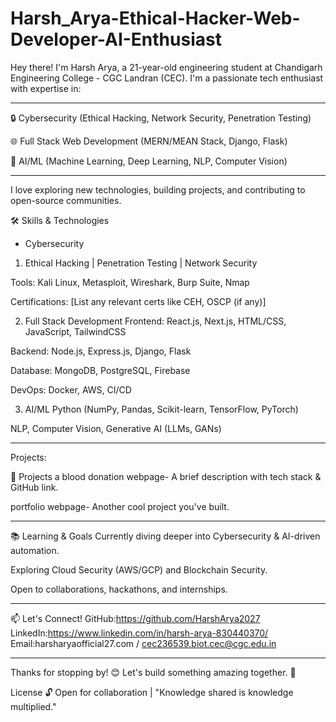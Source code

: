 # Harsh_Arya-Ethical-Hacker-Web-Developer-AI-Enthusiast
Hey there! I'm Harsh Arya, a 21-year-old engineering student at Chandigarh Engineering College - CGC Landran (CEC). I'm a passionate tech enthusiast with expertise in:
***************************************************************************************************************************************
🔒 Cybersecurity (Ethical Hacking, Network Security, Penetration Testing)

🌐 Full Stack Web Development (MERN/MEAN Stack, Django, Flask)

🤖 AI/ML (Machine Learning, Deep Learning, NLP, Computer Vision)
****************************************************************************************************************************************
I love exploring new technologies, building projects, and contributing to open-source communities.

🛠️ Skills & Technologies

* Cybersecurity
1) Ethical Hacking | Penetration Testing | Network Security

Tools: Kali Linux, Metasploit, Wireshark, Burp Suite, Nmap

Certifications: [List any relevant certs like CEH, OSCP (if any)]

2) Full Stack Development
Frontend: React.js, Next.js, HTML/CSS, JavaScript, TailwindCSS

Backend: Node.js, Express.js, Django, Flask

Database: MongoDB, PostgreSQL, Firebase

DevOps: Docker, AWS, CI/CD

3) AI/ML
Python (NumPy, Pandas, Scikit-learn, TensorFlow, PyTorch)

NLP, Computer Vision, Generative AI (LLMs, GANs)
*************************************************************************************************************************************
Projects: 

🚀 Projects
 a blood donation webpage- A brief description with tech stack & GitHub link.

 portfolio webpage- Another cool project you've built.
*********************************************************************************************************************************
📚 Learning & Goals
Currently diving deeper into Cybersecurity & AI-driven automation.

Exploring Cloud Security (AWS/GCP) and Blockchain Security.

Open to collaborations, hackathons, and internships.
********************************************************************************************************************************
📫 Let's Connect!
GitHub:https://github.com/HarshArya2027
LinkedIn:https://www.linkedin.com/in/harsh-arya-830440370/
Email:harsharyaofficial27.com / cec236539.biot.cec@cgc.edu.in

*****************************************************************************************************************************
Thanks for stopping by! 😊 Let's build something amazing together. 🚀


License
🔓 Open for collaboration | "Knowledge shared is knowledge multiplied."

